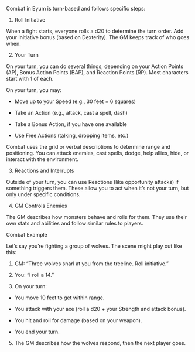 Combat in Eyum is turn-based and follows specific steps:

1. Roll Initiative

When a fight starts, everyone rolls a d20 to determine the turn order. Add your Initiative bonus (based on Dexterity). The GM keeps track of who goes when.

2. Your Turn

On your turn, you can do several things, depending on your Action Points (AP), Bonus Action Points (BAP), and Reaction Points (RP). Most characters start with 1 of each.

On your turn, you may:

- Move up to your Speed (e.g., 30 feet = 6 squares)
    
- Take an Action (e.g., attack, cast a spell, dash)
    
- Take a Bonus Action, if you have one available
    
- Use Free Actions (talking, dropping items, etc.)
    

Combat uses the grid or verbal descriptions to determine range and positioning. You can attack enemies, cast spells, dodge, help allies, hide, or interact with the environment.

3. Reactions and Interrupts

Outside of your turn, you can use Reactions (like opportunity attacks) if something triggers them. These allow you to act when it’s not your turn, but only under specific conditions.

4. GM Controls Enemies

The GM describes how monsters behave and rolls for them. They use their own stats and abilities and follow similar rules to players.

Combat Example

Let’s say you’re fighting a group of wolves. The scene might play out like this:

1. GM: “Three wolves snarl at you from the treeline. Roll initiative.”
    
2. You: “I roll a 14.”
    
3. On your turn:
    

- You move 10 feet to get within range.
    
- You attack with your axe (roll a d20 + your Strength and attack bonus).
    
- You hit and roll for damage (based on your weapon).
    
- You end your turn.
    

5. The GM describes how the wolves respond, then the next player goes.
